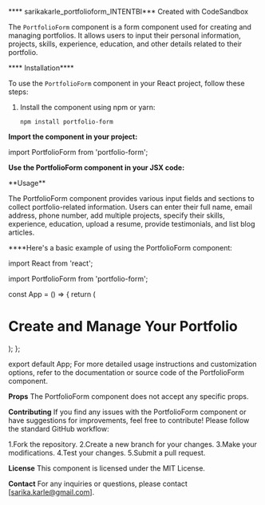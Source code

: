 **** sarikakarle_portfolioform_INTENTBI***
Created with CodeSandbox

The `PortfolioForm` component is a form component used for creating and managing portfolios. It allows users to input their personal information, projects, skills, experience, education, and other details related to their portfolio.

**** Installation****

To use the `PortfolioForm` component in your React project, follow these steps:

1. Install the component using npm or yarn:
   ```shell
   npm install portfolio-form
   
 **Import the component in your project:**

import PortfolioForm from 'portfolio-form';

**Use the PortfolioForm component in your JSX code:**

<PortfolioForm />
**Usage**

The PortfolioForm component provides various input fields and sections to collect portfolio-related information. Users can enter their full name, email address, phone number, add multiple projects, specify their skills, experience, education, upload a resume, provide testimonials, and list blog articles.

****Here's a basic example of using the PortfolioForm component:

import React from 'react';

import PortfolioForm from 'portfolio-form';

const App = () => {
  return (
    <div>
      <h1>Create and Manage Your Portfolio</h1>
      <PortfolioForm />
    </div>
  );
};

export default App;
For more detailed usage instructions and customization options, refer to the documentation or source code of the PortfolioForm component.

**Props**
The PortfolioForm component does not accept any specific props.

**Contributing**
If you find any issues with the PortfolioForm component or have suggestions for improvements, feel free to contribute! Please follow the standard GitHub workflow:

1.Fork the repository.
2.Create a new branch for your changes.
3.Make your modifications.
4.Test your changes.
5.Submit a pull request.

**License**
This component is licensed under the MIT License.

**Contact**
For any inquiries or questions, please contact [sarika.karle@gmail.com].









